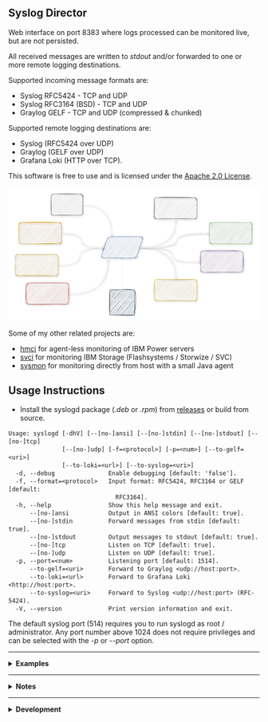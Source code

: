 Syslog Director
---------------

Web interface on port 8383 where logs processed can be monitored live, but are not persisted.

All received messages are written to *stdout* and/or forwarded to one or more remote logging destinations.

Supported incoming message formats are:
- Syslog RFC5424 - TCP and UDP
- Syslog RFC3164 (BSD) - TCP and UDP
- Graylog GELF - TCP and UDP (compressed & chunked)

Supported remote logging destinations are:
- Syslog (RFC5424 over UDP)
- Graylog (GELF over UDP)
- Grafana Loki (HTTP over TCP).


This software is free to use and is licensed under the [Apache 2.0 License](LICENSE).

![architecture](doc/syslogd.png)

Some of my other related projects are:

- [hmci](https://github.com/mnellemann/hmci) for agent-less monitoring of IBM Power servers
- [svci](https://github.com/mnellemann/svci) for monitoring IBM Storage (Flashsystems / Storwize / SVC)
- [sysmon](https://github.com/mnellemann/sysmon) for monitoring directly from host with a small Java agent

## Usage Instructions

- Install the syslogd package (*.deb* or *.rpm*) from [releases](https://github.com/mnellemann/syslogd/releases) or build from source.

```text
Usage: syslogd [-dhV] [--[no-]ansi] [--[no-]stdin] [--[no-]stdout] [--[no-]tcp]
               [--[no-]udp] [-f=<protocol>] [-p=<num>] [--to-gelf=<uri>]
               [--to-loki=<url>] [--to-syslog=<uri>]
  -d, --debug               Enable debugging [default: 'false'].
  -f, --format=<protocol>   Input format: RFC5424, RFC3164 or GELF [default:
                              RFC3164].
  -h, --help                Show this help message and exit.
      --[no-]ansi           Output in ANSI colors [default: true].
      --[no-]stdin          Forward messages from stdin [default: true].
      --[no-]stdout         Output messages to stdout [default: true].
      --[no-]tcp            Listen on TCP [default: true].
      --[no-]udp            Listen on UDP [default: true].
  -p, --port=<num>          Listening port [default: 1514].
      --to-gelf=<uri>       Forward to Graylog <udp://host:port>.
      --to-loki=<url>       Forward to Grafana Loki <http://host:port>.
      --to-syslog=<uri>     Forward to Syslog <udp://host:port> (RFC-5424).
  -V, --version             Print version information and exit.
```

The default syslog port (514) requires you to run syslogd as root / administrator.
Any port number above 1024 does not require privileges and can be selected with the *-p* or *--port* option.

------

<details closed>
  <summary><B>Examples</B></summary>

Listening on a non-standard syslog port:

```shell
java -jar /path/to/syslogd-x.y.z-all.jar --port 1514
```

or, if installed as a *deb* or *rpm* package:

```shell
/opt/syslogd/bin/syslogd --port 1514
```

Forwarding messages on to another log-system on a non-standard port.

```shell
/opt/syslogd/bin/syslogd --to-syslog udp://remotehost:1514
```

Forwarding messages to a Graylog server in GELF format.

```shell
/opt/syslogd/bin/syslogd --to-gelf udp://remotehost:12201
```

Forwarding to a Grafana Loki server.

```shell
/opt/syslogd/bin/syslogd --to-loki http://remotehost:3100
```

Receive log messages sent with the GELF protocol:

```shell
/opt/syslogd/bin/syslogd --port 12201 --format GELF
```

Receive log messages sent with the GELF protocol and forward to remote syslog server:

```shell
/opt/syslogd/bin/syslogd --port 12201 --format GELF --to-syslog udp://remotehost:1514
```

Started from a tmux session, listening for syslog messages and forwarding to a remote Graylog server:

```shell
tmux new-session -d -s "syslogd" "/opt/syslogd/bin/syslogd -p 514 --to-gelf=udp://remotehost:12201"
```

If you don't want any output locally (only forwarding), you can use the ```--no-stdout``` flag.

</details>

------

<details closed>
  <summary><B>Notes</B></summary>

### IBM AIX and VIO Servers

Syslog messages from AIX (and IBM Power Virtual I/O Servers) can be troublesome with some logging solutions. These can be received with
*syslogd* and then forwarded on to your preferred logging solution.

### Forwarding to Grafana Loki

Forwarding is currently done by making HTTP connections to the Loki API, which works fine for low volume messages, but might cause issues for large volume of messages.

</details>


------

<details closed>
  <summary><B>Development</B></summary>

### Test Grafana Loki

Run Loki and Grafana in local containers to test.

```shell
docker run --rm -d --name=loki -p 3100:3100 grafana/loki
docker run --rm -d --name=grafana --link loki:loki -p 3000:3000 grafana/grafana:7.1.3
```

### Testing

```shell
while true; do sleep 10; logger -n localhost -P 1514 --rfc3164 test $(date); done
```

</details>
